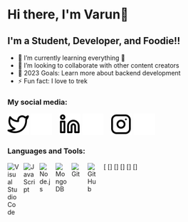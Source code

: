 # Hi there, I'm Varun👋 

## I'm a Student, Developer, and Foodie!!

- 🌱 I’m currently learning everything 🤣
- 👯 I’m looking to collaborate with other content creators
- 🥅 2023 Goals: Learn more about backend development
- ⚡ Fun fact: I love to trek

### My social media:


[![website](./img/twitter-light.svg)](https://twitter.com/VarunChodha4-light-mode-only)
[![website](./img/twitter-dark.svg)](https://twitter.com/VarunChodha4-dark-mode-only)
&nbsp;&nbsp;
[![website](./img/linkedin-light.svg)](www.linkedin.com/in/varunchodha-light-mode-only)
[![website](./img/linkedin-dark.svg)](www.linkedin.com/in/varunchodha-dark-mode-only)
&nbsp;&nbsp;
[![website](./img/instagram-light.svg)](https://www.instagram.com/varunnnnnnnnnnnnnnn/-light-mode-only)
[![website](./img/instagram-dark.svg)](https://www.instagram.com/varunnnnnnnnnnnnnnn/-dark-mode-only)

### Languages and Tools:

[<img align="left" alt="Visual Studio Code" width="26px" src="https://cdn.jsdelivr.net/gh/devicons/devicon/icons/vscode/vscode-original.svg" style="padding-right:10px;" />
[<img align="left" alt="JavaScript" width="26px" src="https://cdn.jsdelivr.net/gh/devicons/devicon/icons/javascript/javascript-original.svg" style="padding-right:10px;" />]
[<img align="left" alt="Node.js" width="26px" src="https://cdn.jsdelivr.net/gh/devicons/devicon/icons/nodejs/nodejs-original.svg" style="padding-right:10px;" />]
[<img align="left" alt="MongoDB" width="26px" src="https://cdn.jsdelivr.net/gh/devicons/devicon/icons/mongodb/mongodb-original.svg" style="padding-right:10px;" />]
[<img align="left" alt="Git" width="26px" src="https://cdn.jsdelivr.net/gh/devicons/devicon/icons/git/git-original.svg" style="padding-right:10px;" />]
[<img align="left" alt="GitHub" width="26px" src="https://user-images.githubusercontent.com/3369400/139447912-e0f43f33-6d9f-45f8-be46-2df5bbc91289.png" style="padding-right:10px;" />]


<br />
<br />
